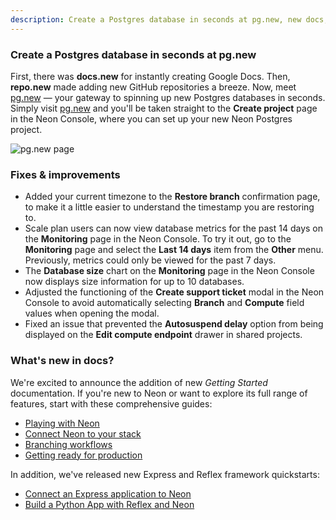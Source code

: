 ```yaml
---
description: Create a Postgres database in seconds at pg.new, new docs, and more
---
```


### Create a Postgres database in seconds at pg.new

First, there was **docs.new** for instantly creating Google Docs. Then, **repo.new** made adding new GitHub repositories a breeze. Now, meet [pg.new](https://pg.new) &#8212; your gateway to spinning up new Postgres databases in seconds. Simply visit [pg.new](https://pg.new) and you'll be taken straight to the **Create project** page in the Neon Console, where you can set up your new Neon Postgres project.

![pg.new page](/docs/relnotes/pg_new.png)

### Fixes & improvements

- Added your current timezone to the **Restore branch** confirmation page, to make it a little easier to understand the timestamp you are restoring to.
- Scale plan users can now view database metrics for the past 14 days on the **Monitoring** page in the Neon Console. To try it out, go to the **Monitoring** page and select the **Last 14 days** item from the **Other** menu. Previously, metrics could only be viewed for the past 7 days.
- The **Database size** chart on the **Monitoring** page in the Neon Console now displays size information for up to 10 databases.
- Adjusted the functioning of the **Create support ticket** modal in the Neon Console to avoid automatically selecting **Branch** and **Compute** field values when opening the modal.
- Fixed an issue that prevented the **Autosuspend delay** option from being displayed on the **Edit compute endpoint** drawer in shared projects.

### What's new in docs?

We're excited to announce the addition of new _Getting Started_ documentation. If you're new to Neon or want to explore its full range of features, start with these comprehensive guides:

- [Playing with Neon](/docs/get-started-with-neon/signing-up)
- [Connect Neon to your stack](/docs/get-started-with-neon/connect-neon)
- [Branching workflows](/docs/get-started-with-neon/workflow-primer)
- [Getting ready for production](/docs/get-started-with-neon/production-checklist)

In addition, we've released new Express and Reflex framework quickstarts:

- [Connect an Express application to Neon](/docs/guides/express)
- [Build a Python App with Reflex and Neon](/docs/guides/reflex)
